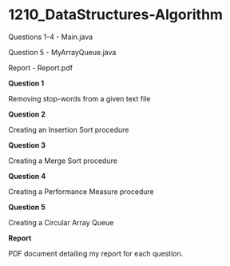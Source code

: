 # 1210_DataStructures-Algorithm
Questions 1-4 - Main.java

Question 5 - MyArrayQueue.java

Report - Report.pdf

__Question 1__

Removing stop-words from a given text file

__Question 2__

Creating an Insertion Sort procedure 

__Question 3__

Creating a Merge Sort procedure 

__Question 4__

Creating a Performance Measure procedure

__Question 5__

Creating a Circular Array Queue

__Report__

PDF document detailing my report for each question.

